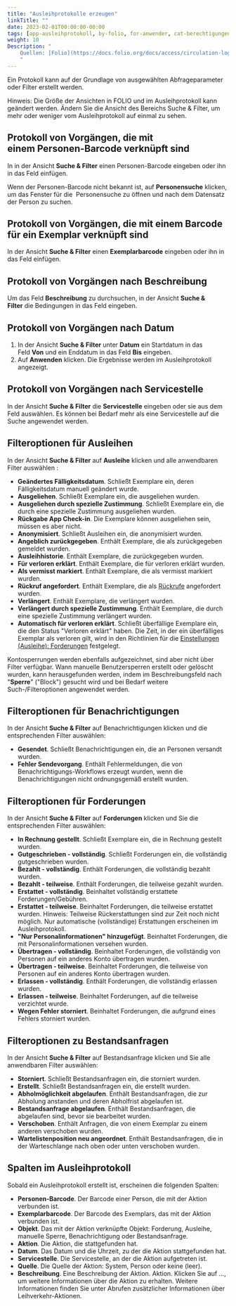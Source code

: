 ```yaml
---
title: "Ausleihprotokolle erzeugen"
linkTitle: ""
date: 2023-02-01T00:00:00-00:00
tags: [app-ausleihprotokoll, by-folio, for-anwender, cat-berechtigungen]
weight: 10
Description: "
    Quellen: [Folio](https://docs.folio.org/docs/access/circulation-log/circ_log/#generating-a-circulation-log) & [GBV](https://info.gbv.de/display/FOLIOGBVEXTERN/Folio:+Ausleihprotokolle+erzeugen)
    "
---
```


Ein Protokoll kann auf der Grundlage von ausgewählten Abfrageparameter oder Filter erstellt werden.

Hinweis: Die Größe der Ansichten in FOLIO und im Ausleihprotokoll kann geändert werden. Ändern Sie die Ansicht des Bereichs Suche & Filter, um mehr oder weniger vom Ausleihprotokoll auf einmal zu sehen.

## Protokoll von Vorgängen, die mit einem Personen-Barcode verknüpft sind

In in der Ansicht **Suche & Filter** einen Personen-Barcode eingeben oder ihn in das Feld einfügen.

Wenn der Personen-Barcode nicht bekannt ist, auf **Personensuche** klicken, um das Fenster für die  Personensuche zu öffnen und nach dem Datensatz der Person zu suchen.

## Protokoll von Vorgängen, die mit einem Barcode für ein Exemplar verknüpft sind

In der Ansicht **Suche & Filter** einen **Exemplarbarcode** eingeben oder ihn in das Feld einfügen.

## Protokoll von Vorgängen nach Beschreibung

Um das Feld **Beschreibung** zu durchsuchen, in der Ansicht **Suche & Filter** die Bedingungen in das Feld eingeben.

## Protokoll von Vorgängen nach Datum

1.  In der Ansicht **Suche & Filter** unter **Datum** ein Startdatum in das Feld **Von** und ein Enddatum in das Feld **Bis** eingeben.
2.  Auf **Anwenden** klicken. Die Ergebnisse werden im Ausleihprotokoll angezeigt.

## Protokoll von Vorgängen nach Servicestelle

In der Ansicht **Suche & Filter** die **Servicestelle** eingeben oder sie aus dem Feld auswählen. Es können bei Bedarf mehr als eine Servicestelle auf die Suche angewendet werden.

## Filteroptionen für Ausleihen

In der Ansicht **Suche & Filter** auf **Ausleihe** klicken und alle anwendbaren Filter auswählen :

* **Geändertes Fälligkeitsdatum**. Schließt Exemplare ein, deren Fälligkeitsdatum manuell geändert wurde.
* **Ausgeliehen**. Schließt Exemplare ein, die ausgeliehen wurden.
* **Ausgeliehen durch spezielle Zustimmung**. Schließt Exemplare ein, die durch eine spezielle Zustimmung ausgeliehen wurden.
* **Rückgabe App Check-in**. Die Exemplare können ausgeliehen sein, müssen es aber nicht.
* **Anonymisiert**. Schließt Ausleihen ein, die anonymisiert wurden.
* **Angeblich zurückgegeben**. Enthält Exemplare, die als zurückgegeben gemeldet wurden.
* **Ausleihhistorie**. Enthält Exemplare, die zurückgegeben wurden.
* **Für verloren erklärt**. Enthält Exemplare, die für verloren erklärt wurden.
* **Als vermisst markiert**. Enthält Exemplare, die als vermisst markiert wurden.
* **Rückruf angefordert**. Enthält Exemplare, die als [Rückrufe](https://info.gbv.de/pages/viewpage.action?pageId=839188615) angefordert wurden.
* **Verlängert**. Enthält Exemplare, die verlängert wurden.
* **Verlängert durch spezielle Zustimmung**. Enthält Exemplare, die durch eine spezielle Zustimmung verlängert wurden.
* **Automatisch für verloren erklärt**. Schließt überfällige Exemplare ein, die den Status "Verloren erklärt" haben. Die Zeit, in der ein überfälliges Exemplar als verloren gilt, wird in den Richtlinien für die [Einstellungen (Ausleihe): Forderungen](https://info.gbv.de/display/FOLIOGBVEXTERN/Einstellungen+%28Ausleihe%29%3A+Forderungen) festgelegt.

Kontosperrungen werden ebenfalls aufgezeichnet, sind aber nicht über Filter verfügbar. Wann manuelle Benutzersperren erstellt oder gelöscht wurden, kann herausgefunden werden, indem im Beschreibungsfeld nach "**Sperre**" ("Block") gesucht wird und bei Bedarf weitere Such-/Filteroptionen angewendet werden.

## Filteroptionen für Benachrichtigungen

In der Ansicht **Suche & Filter** auf Benachrichtigungen klicken und die entsprechenden Filter auswählen:

* **Gesendet**. Schließt Benachrichtigungen ein, die an Personen versandt wurden.
* **Fehler Sendevorgang**. Enthält Fehlermeldungen, die von Benachrichtigungs-Workflows erzeugt wurden, wenn die Benachrichtigungen nicht ordnungsgemäß erstellt wurden.

## Filteroptionen für Forderungen

In der Ansicht **Suche & Filter** auf **Forderungen** klicken und Sie die entsprechenden Filter auswählen:

* **In Rechnung gestellt**. Schließt Exemplare ein, die in Rechnung gestellt wurden.
* **Gutgeschrieben - vollständig**. Schließt Forderungen ein, die vollständig gutgeschrieben wurden.
* **Bezahlt - vollständig**. Enthält Forderungen, die vollständig bezahlt wurden.
* **Bezahlt - teilweise**. Enthält Forderungen, die teilweise gezahlt wurden.
* **Erstattet - vollständig**. Beinhaltet vollständig erstattete Forderungen/Gebühren.
* **Erstattet - teilweise**. Beinhaltet Forderungen, die teilweise erstattet wurden. Hinweis: Teilweise Rückerstattungen sind zur Zeit noch nicht möglich. Nur automatische (vollständige) Erstattungen erscheinen im Ausleihprotokoll.
* **"Nur Personalinformationen" hinzugefügt**. Beinhaltet Forderungen, die mit Personalinformationen versehen wurden.
* **Übertragen - vollständig**. Beinhaltet Forderungen, die vollständig von Personen auf ein anderes Konto übertragen wurden.
* **Übertragen - teilweise**. Beinhaltet Forderungen, die teilweise von Personen auf ein anderes Konto übertragen wurden.
* **Erlassen - vollständig**. Enthält Forderungen, die vollständig erlassen wurden.
* **Erlassen - teilweise**. Beinhaltet Forderungen, auf die teilweise verzichtet wurde.
* **Wegen Fehler storniert**. Beinhaltet Forderungen, die aufgrund eines Fehlers storniert wurden.

## Filteroptionen zu Bestandsanfragen

In der Ansicht **Suche & Filter** auf Bestandsanfrage klicken und Sie alle anwendbaren Filter auswählen:

* **Storniert**. Schließt Bestandsanfragen ein, die storniert wurden.
* **Erstellt**. Schließt Bestandsanfragen ein, die erstellt wurden.
* **Abholmöglichkeit abgelaufen**. Enthält Bestandsanfragen, die zur Abholung anstanden und deren Abholfrist abgelaufen ist.
* **Bestandsanfrage abgelaufen**. Enthält Bestandsanfragen, die abgelaufen sind, bevor sie bearbeitet wurden.
* **Verschoben**. Enthält Anfragen, die von einem Exemplar zu einem anderen verschoben wurden.
* **Wartelistenposition neu angeordnet**. Enthält Bestandsanfragen, die in der Warteschlange nach oben oder unten verschoben wurden.

## Spalten im Ausleihprotokoll

Sobald ein Ausleihprotokoll erstellt ist, erscheinen die folgenden Spalten:

* **Personen-Barcode**. Der Barcode einer Person, die mit der Aktion verbunden ist.
* **Exemplarbarcode**. Der Barcode des Exemplars, das mit der Aktion verbunden ist.
* **Objekt**. Das mit der Aktion verknüpfte Objekt: Forderung, Ausleihe, manuelle Sperre, Benachrichtigung oder Bestandsanfrage.
* **Aktion**. Die Aktion, die stattgefunden hat.
* **Datum**. Das Datum und die Uhrzeit, zu der die Aktion stattgefunden hat.
* **Servicestelle**. Die Servicestelle, an der die Aktion aufgetreten ist.
* **Quelle**. Die Quelle der Aktion: System, Person oder keine (leer).
* **Beschreibung**. Eine Beschreibung der Aktion.
    Aktion. Klicken Sie auf ..., um weitere Informationen über die Aktion zu erhalten. Weitere Informationen finden Sie unter Abrufen zusätzlicher Informationen über Leihverkehr-Aktionen.

